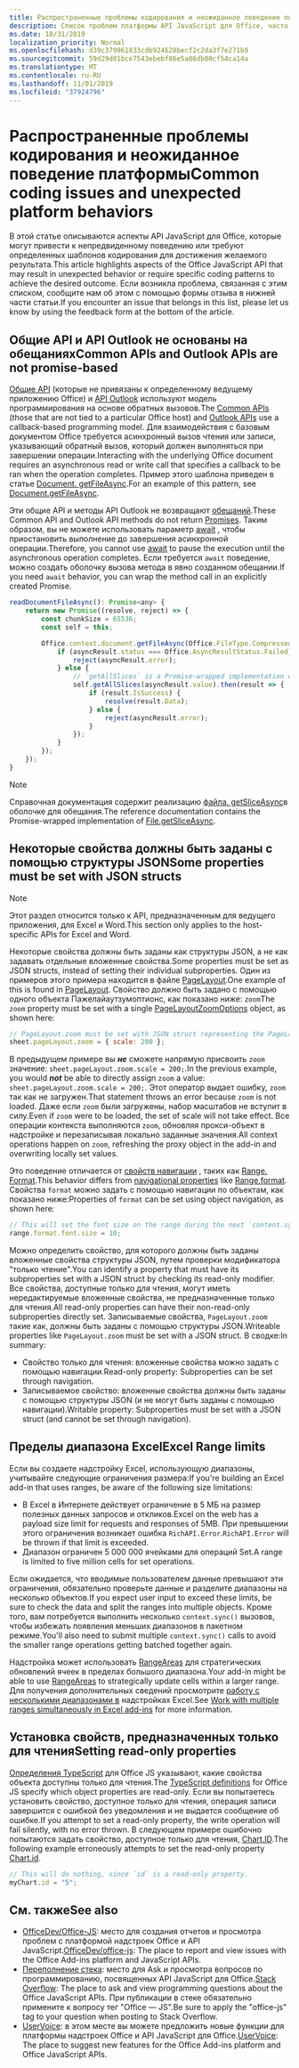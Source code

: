 ```yaml
---
title: Распространенные проблемы кодирования и неожиданное поведение платформы
description: Список проблем платформы API JavaScript для Office, часто встречающихся разработчиками.
ms.date: 10/31/2019
localization_priority: Normal
ms.openlocfilehash: d39c379961833cdb924628becf2c2da3f7e271b9
ms.sourcegitcommit: 59d29d01bce7543ebebf86e5a86db00cf54ca14a
ms.translationtype: MT
ms.contentlocale: ru-RU
ms.lasthandoff: 11/01/2019
ms.locfileid: "37924796"
---
```

# <a name="common-coding-issues-and-unexpected-platform-behaviors"></a><span data-ttu-id="18b98-103">Распространенные проблемы кодирования и неожиданное поведение платформы</span><span class="sxs-lookup"><span data-stu-id="18b98-103">Common coding issues and unexpected platform behaviors</span></span>

<span data-ttu-id="18b98-104">В этой статье описываются аспекты API JavaScript для Office, которые могут привести к непредвиденному поведению или требуют определенных шаблонов кодирования для достижения желаемого результата.</span><span class="sxs-lookup"><span data-stu-id="18b98-104">This article highlights aspects of the Office JavaScript API that may result in unexpected behavior or require specific coding patterns to achieve the desired outcome.</span></span> <span data-ttu-id="18b98-105">Если возникла проблема, связанная с этим списком, сообщите нам об этом с помощью формы отзыва в нижней части статьи.</span><span class="sxs-lookup"><span data-stu-id="18b98-105">If you encounter an issue that belongs in this list, please let us know by using the feedback form at the bottom of the article.</span></span>

## <a name="common-apis-and-outlook-apis-are-not-promise-based"></a><span data-ttu-id="18b98-106">Общие API и API Outlook не основаны на обещаниях</span><span class="sxs-lookup"><span data-stu-id="18b98-106">Common APIs and Outlook APIs are not promise-based</span></span>

<span data-ttu-id="18b98-107">[Общие API](/javascript/api/office) (которые не привязаны к определенному ведущему приложению Office) и [API Outlook](/javascript/api/outlook) используют модель программирования на основе обратных вызовов.</span><span class="sxs-lookup"><span data-stu-id="18b98-107">The [Common APIs](/javascript/api/office) (those that are not tied to a particular Office host) and [Outlook APIs](/javascript/api/outlook) use a callback-based programming model.</span></span> <span data-ttu-id="18b98-108">Для взаимодействия с базовым документом Office требуется асинхронный вызов чтения или записи, указывающий обратный вызов, который должен выполняться при завершении операции.</span><span class="sxs-lookup"><span data-stu-id="18b98-108">Interacting with the underlying Office document requires an asynchronous read or write call that specifies a callback to be ran when the operation completes.</span></span> <span data-ttu-id="18b98-109">Пример этого шаблона приведен в статье [Document. getFileAsync](/javascript/api/office/office.document#getfileasync-filetype--options--callback-).</span><span class="sxs-lookup"><span data-stu-id="18b98-109">For an example of this pattern, see [Document.getFileAsync](/javascript/api/office/office.document#getfileasync-filetype--options--callback-).</span></span>

<span data-ttu-id="18b98-110">Эти общие API и методы API Outlook не возвращают [обещаний](https://developer.mozilla.org/docs/Web/JavaScript/Reference/Global_Objects/Promise).</span><span class="sxs-lookup"><span data-stu-id="18b98-110">These Common API and Outlook API methods do not return [Promises](https://developer.mozilla.org/docs/Web/JavaScript/Reference/Global_Objects/Promise).</span></span> <span data-ttu-id="18b98-111">Таким образом, вы не можете использовать параметр [await](https://developer.mozilla.org/docs/Web/JavaScript/Reference/Operators/await) , чтобы приостановить выполнение до завершения асинхронной операции.</span><span class="sxs-lookup"><span data-stu-id="18b98-111">Therefore, you cannot use [await](https://developer.mozilla.org/docs/Web/JavaScript/Reference/Operators/await) to pause the execution until the asynchronous operation completes.</span></span> <span data-ttu-id="18b98-112">Если требуется `await` поведение, можно создать оболочку вызова метода в явно созданном обещании.</span><span class="sxs-lookup"><span data-stu-id="18b98-112">If you need `await` behavior, you can wrap the method call in an explicitly created Promise.</span></span>

```js
readDocumentFileAsync(): Promise<any> {
    return new Promise((resolve, reject) => {
        const chunkSize = 65536;
        const self = this;

        Office.context.document.getFileAsync(Office.FileType.Compressed, { sliceSize: chunkSize }, (asyncResult) => {
            if (asyncResult.status === Office.AsyncResultStatus.Failed) {
                reject(asyncResult.error);
            } else {
                // `getAllSlices` is a Promise-wrapped implementation of File.getSliceAsync.
                self.getAllSlices(asyncResult.value).then(result => {
                    if (result.IsSuccess) {
                        resolve(result.Data);
                    } else {
                        reject(asyncResult.error);
                    }
                });
            }
        });
    });
}
```

> [!NOTE]
> <span data-ttu-id="18b98-113">Справочная документация содержит реализацию [файла. getSliceAsync](/javascript/api/office/office.file#getsliceasync-sliceindex--callback-)в оболочке для обещания.</span><span class="sxs-lookup"><span data-stu-id="18b98-113">The reference documentation contains the Promise-wrapped implementation of [File.getSliceAsync](/javascript/api/office/office.file#getsliceasync-sliceindex--callback-).</span></span>

## <a name="some-properties-must-be-set-with-json-structs"></a><span data-ttu-id="18b98-114">Некоторые свойства должны быть заданы с помощью структуры JSON</span><span class="sxs-lookup"><span data-stu-id="18b98-114">Some properties must be set with JSON structs</span></span>

> [!NOTE]
> <span data-ttu-id="18b98-115">Этот раздел относится только к API, предназначенным для ведущего приложения, для Excel и Word.</span><span class="sxs-lookup"><span data-stu-id="18b98-115">This section only applies to the host-specific APIs for Excel and Word.</span></span>

<span data-ttu-id="18b98-116">Некоторые свойства должны быть заданы как структуры JSON, а не как задавать отдельные вложенные свойства.</span><span class="sxs-lookup"><span data-stu-id="18b98-116">Some properties must be set as JSON structs, instead of setting their individual subproperties.</span></span> <span data-ttu-id="18b98-117">Один из примеров этого примера находится в файле [PageLayout](/javascript/api/excel/excel.pagelayout).</span><span class="sxs-lookup"><span data-stu-id="18b98-117">One example of this is found in [PageLayout](/javascript/api/excel/excel.pagelayout).</span></span> <span data-ttu-id="18b98-118">Свойство должно быть задано с помощью одного объекта Пажелайаутзумоптионс, как показано ниже: [](/javascript/api/excel/excel.pagelayoutzoomoptions) `zoom`</span><span class="sxs-lookup"><span data-stu-id="18b98-118">The `zoom` property must be set with a single [PageLayoutZoomOptions](/javascript/api/excel/excel.pagelayoutzoomoptions) object, as shown here:</span></span>

```js
// PageLayout.zoom must be set with JSON struct representing the PageLayoutZoomOptions object.
sheet.pageLayout.zoom = { scale: 200 };
```

<span data-ttu-id="18b98-119">В предыдущем примере вы ***не*** сможете напрямую присвоить `zoom` значение: `sheet.pageLayout.zoom.scale = 200;`.</span><span class="sxs-lookup"><span data-stu-id="18b98-119">In the previous example, you would ***not*** be able to directly assign `zoom` a value: `sheet.pageLayout.zoom.scale = 200;`.</span></span> <span data-ttu-id="18b98-120">Этот оператор выдает ошибку, `zoom` так как не загружен.</span><span class="sxs-lookup"><span data-stu-id="18b98-120">That statement throws an error because `zoom` is not loaded.</span></span> <span data-ttu-id="18b98-121">Даже если `zoom` были загружены, набор масштабов не вступит в силу.</span><span class="sxs-lookup"><span data-stu-id="18b98-121">Even if `zoom` were to be loaded, the set of scale will not take effect.</span></span> <span data-ttu-id="18b98-122">Все операции контекста выполняются `zoom`, обновляя прокси-объект в надстройке и перезаписывая локально заданные значения.</span><span class="sxs-lookup"><span data-stu-id="18b98-122">All context operations happen on `zoom`, refreshing the proxy object in the add-in and overwriting locally set values.</span></span>

<span data-ttu-id="18b98-123">Это поведение отличается от [свойств навигации](../excel/excel-add-ins-advanced-concepts.md#scalar-and-navigation-properties) , таких как [Range. Format](/javascript/api/excel/excel.range#format).</span><span class="sxs-lookup"><span data-stu-id="18b98-123">This behavior differs from [navigational properties](../excel/excel-add-ins-advanced-concepts.md#scalar-and-navigation-properties) like [Range.format](/javascript/api/excel/excel.range#format).</span></span> <span data-ttu-id="18b98-124">Свойства `format` можно задать с помощью навигации по объектам, как показано ниже:</span><span class="sxs-lookup"><span data-stu-id="18b98-124">Properties of `format` can be set using object navigation, as shown here:</span></span>

```js
// This will set the font size on the range during the next `content.sync()`.
range.format.font.size = 10;
```

<span data-ttu-id="18b98-125">Можно определить свойство, для которого должны быть заданы вложенные свойства структуры JSON, путем проверки модификатора "только чтение".</span><span class="sxs-lookup"><span data-stu-id="18b98-125">You can identify a property that must have its subproperties set with a JSON struct by checking its read-only modifier.</span></span> <span data-ttu-id="18b98-126">Все свойства, доступные только для чтения, могут иметь нередактируемые вложенные свойства, не предназначенные только для чтения.</span><span class="sxs-lookup"><span data-stu-id="18b98-126">All read-only properties can have their non-read-only subproperties directly set.</span></span> <span data-ttu-id="18b98-127">Записываемые свойства, `PageLayout.zoom` такие как, должны быть заданы с помощью структуры JSON.</span><span class="sxs-lookup"><span data-stu-id="18b98-127">Writeable properties like `PageLayout.zoom` must be set with a JSON struct.</span></span> <span data-ttu-id="18b98-128">В сводке:</span><span class="sxs-lookup"><span data-stu-id="18b98-128">In summary:</span></span>

- <span data-ttu-id="18b98-129">Свойство только для чтения: вложенные свойства можно задать с помощью навигации.</span><span class="sxs-lookup"><span data-stu-id="18b98-129">Read-only property: Subproperties can be set through navigation.</span></span>
- <span data-ttu-id="18b98-130">Записываемое свойство: вложенные свойства должны быть заданы с помощью структуры JSON (и не могут быть заданы с помощью навигации).</span><span class="sxs-lookup"><span data-stu-id="18b98-130">Writable property: Subproperties must be set with a JSON struct (and cannot be set through navigation).</span></span>

## <a name="excel-range-limits"></a><span data-ttu-id="18b98-131">Пределы диапазона Excel</span><span class="sxs-lookup"><span data-stu-id="18b98-131">Excel Range limits</span></span>

<span data-ttu-id="18b98-132">Если вы создаете надстройку Excel, использующую диапазоны, учитывайте следующие ограничения размера:</span><span class="sxs-lookup"><span data-stu-id="18b98-132">If you're building an Excel add-in that uses ranges, be aware of the following size limitations:</span></span>

- <span data-ttu-id="18b98-133">В Excel в Интернете действует ограничение в 5 МБ на размер полезных данных запросов и откликов.</span><span class="sxs-lookup"><span data-stu-id="18b98-133">Excel on the web has a payload size limit for requests and responses of 5MB.</span></span> <span data-ttu-id="18b98-134">При превышении этого ограничения возникает ошибка `RichAPI.Error`.</span><span class="sxs-lookup"><span data-stu-id="18b98-134">`RichAPI.Error` will be thrown if that limit is exceeded.</span></span>
- <span data-ttu-id="18b98-135">Диапазон ограничен 5 000 000 ячейками для операций Set.</span><span class="sxs-lookup"><span data-stu-id="18b98-135">A range is limited to five million cells for set operations.</span></span>

<span data-ttu-id="18b98-136">Если ожидается, что вводимые пользователем данные превышают эти ограничения, обязательно проверьте данные и разделите диапазоны на несколько объектов.</span><span class="sxs-lookup"><span data-stu-id="18b98-136">If you expect user input to exceed these limits, be sure to check the data and split the ranges into multiple objects.</span></span> <span data-ttu-id="18b98-137">Кроме того, вам потребуется выполнить несколько `context.sync()` вызовов, чтобы избежать появления меньших диапазонов в пакетном режиме.</span><span class="sxs-lookup"><span data-stu-id="18b98-137">You'll also need to submit multiple `context.sync()` calls to avoid the smaller range operations getting batched together again.</span></span>

<span data-ttu-id="18b98-138">Надстройка может использовать [RangeAreas](/javascript/api/excel/excel.rangeareas) для стратегических обновлений ячеек в пределах большого диапазона.</span><span class="sxs-lookup"><span data-stu-id="18b98-138">Your add-in might be able to use [RangeAreas](/javascript/api/excel/excel.rangeareas) to strategically update cells within a larger range.</span></span> <span data-ttu-id="18b98-139">Для получения дополнительных сведений просмотрите [работу с несколькими диапазонами в](../excel/excel-add-ins-multiple-ranges.md) надстройках Excel.</span><span class="sxs-lookup"><span data-stu-id="18b98-139">See [Work with multiple ranges simultaneously in Excel add-ins](../excel/excel-add-ins-multiple-ranges.md) for more information.</span></span>

## <a name="setting-read-only-properties"></a><span data-ttu-id="18b98-140">Установка свойств, предназначенных только для чтения</span><span class="sxs-lookup"><span data-stu-id="18b98-140">Setting read-only properties</span></span>

<span data-ttu-id="18b98-141">[Определения TypeScript](/referencing-the-javascript-api-for-office-library-from-its-cdn.md) для Office JS указывают, какие свойства объекта доступны только для чтения.</span><span class="sxs-lookup"><span data-stu-id="18b98-141">The [TypeScript definitions](/referencing-the-javascript-api-for-office-library-from-its-cdn.md) for Office JS specify which object properties are read-only.</span></span> <span data-ttu-id="18b98-142">Если вы попытаетесь установить свойство, доступное только для чтения, операция записи завершится с ошибкой без уведомления и не выдается сообщение об ошибке.</span><span class="sxs-lookup"><span data-stu-id="18b98-142">If you attempt to set a read-only property, the write operation will fail silently, with no error thrown.</span></span> <span data-ttu-id="18b98-143">В следующем примере ошибочно попытаются задать свойство, доступное только для чтения, [Chart.ID](/javascript/api/excel/excel.chart#id).</span><span class="sxs-lookup"><span data-stu-id="18b98-143">The following example erroneously attempts to set the read-only property [Chart.id](/javascript/api/excel/excel.chart#id).</span></span>

```js
// This will do nothing, since `id` is a read-only property.
myChart.id = "5";
```

## <a name="see-also"></a><span data-ttu-id="18b98-144">См. также</span><span class="sxs-lookup"><span data-stu-id="18b98-144">See also</span></span>

- <span data-ttu-id="18b98-145">[OfficeDev/Office-JS](https://github.com/OfficeDev/office-js/issues): место для создания отчетов и просмотра проблем с платформой надстроек Office и API JavaScript.</span><span class="sxs-lookup"><span data-stu-id="18b98-145">[OfficeDev/office-js](https://github.com/OfficeDev/office-js/issues): The place to report and view issues with the Office Add-ins platform and JavaScript APIs.</span></span>
- <span data-ttu-id="18b98-146">[Переполнение стека](https://stackoverflow.com/questions/tagged/office-js): место для Ask и просмотра вопросов по программированию, посвященных API JavaScript для Office.</span><span class="sxs-lookup"><span data-stu-id="18b98-146">[Stack Overflow](https://stackoverflow.com/questions/tagged/office-js): The place to ask and view programming questions about the Office JavaScript APIs.</span></span> <span data-ttu-id="18b98-147">При публикации в стеке обязательно примените к вопросу тег "Office — JS".</span><span class="sxs-lookup"><span data-stu-id="18b98-147">Be sure to apply the "office-js" tag to your question when posting to Stack Overflow.</span></span>
- <span data-ttu-id="18b98-148">[UserVoice](https://officespdev.uservoice.com/): в этом месте вы можете предложить новые функции для платформы надстроек Office и API JavaScript для Office.</span><span class="sxs-lookup"><span data-stu-id="18b98-148">[UserVoice](https://officespdev.uservoice.com/): The place to suggest new features for the Office Add-ins platform and Office JavaScript APIs.</span></span>
